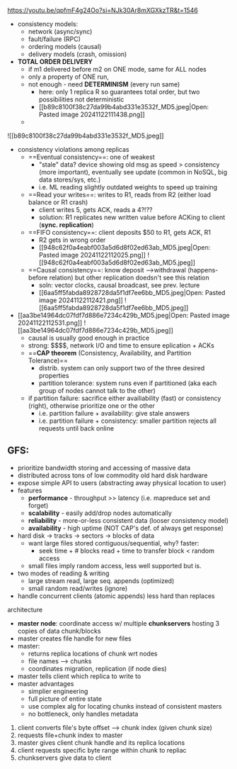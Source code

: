https://youtu.be/qpfmF4g24Oo?si=NJk30Ar8mXGXkzTR&t=1546

- consistency models:
	- network (async/sync)
	- fault/failure (RPC)
	- ordering models (causal)
	- delivery models (crash, omission)
- **TOTAL ORDER DELIVERY**
	- if m1 delivered before m2 on ONE mode, same for ALL nodes
	- only a property of ONE run, 
	- not enough - need **DETERMINISM** (every run same)
		- here: only 1 replica R so guarantees total order, but two possibilities not deterministic
		- [[b89c8100f38c27da99b4abd331e3532f_MD5.jpeg|Open: Pasted image 20241122111438.png]]
	- 
![[b89c8100f38c27da99b4abd331e3532f_MD5.jpeg]]
- consistency violations among replicas
	- ==Eventual consistency==: one of weakest
		- "stale" data? device showing old msg as speed > consistency (more important), eventually see update (common in NoSQL, big data stores/sys, etc.)
		- i.e. ML reading slightly outdated weights to speed up training
	- ==Read your writes==: writes to R1, reads from R2 (either load balance or R1 crash)
		- client writes 5, gets ACK, reads a 4?!??
		- solution: R1 replicates new written value before ACKing to client (**sync. replication**)
	- ==FIFO consistency==: client deposits $50 to R1, gets ACK, R1
		- R2 gets in wrong order
		- [[948c62f0a4eabf003a5d6d8f02ed63ab_MD5.jpeg|Open: Pasted image 20241122112025.png]]
![[948c62f0a4eabf003a5d6d8f02ed63ab_MD5.jpeg]]
	- ==Causal consistency==: know deposit -->withdrawal (happens-before relation) but other replication doedsn't see this relation
		- soln: vector clocks, causal broadcast, see prev. lecture
		- [[6aa5ff5fabda8928728da5f1df7ee6bb_MD5.jpeg|Open: Pasted image 20241122112421.png]]
![[6aa5ff5fabda8928728da5f1df7ee6bb_MD5.jpeg]]
- [[aa3be14964dc07fdf7d886e7234c429b_MD5.jpeg|Open: Pasted image 20241122112531.png]]
![[aa3be14964dc07fdf7d886e7234c429b_MD5.jpeg]]
	- causal is usually good enough in practice
	- strong: \$\$\$\$, network I/O and time to ensure eplication + ACKs
	- ==**CAP theorem** (Consistency, Availability, and Partition Tolerance)==
		- distrib. system can only support two of the three desired properties
		- partition tolerance: system runs even if partitioned (aka each group of nodes cannot talk to the other)
	-  if partition failure: sacrifice either availiability (fast) or consistency (right), otherwise prioritize one or the other 
		- i.e. partition failure + availability: give stale answers
		- i.e. partition failure + consistency: smaller partition rejects all requests until back online
## GFS:
- prioritize bandwidth storing and accessing of massive data
- distributed across tons of low commodity old hard disk hardware
- expose simple API to users (abstracting away physical location to user)
- features
	- **performance** - throughput >> latency (i.e. mapreduce set and forget)
	- **scalability** - easily add/drop nodes automatically
	- **reliability** - more-or-less consistent data (looser consistency model)
	- **availability** - high uptime (NOT CAP's def. of always get response)
- hard disk -> tracks -> sectors -> blocks of data
	- want large files stored contiguous/sequential, why? faster:
		- seek time + # blocks read + time to transfer block < random access
	- small files imply random access, less well supported but is. 
- two modes of reading & writing
	- large stream read, large seq. appends (optimized)
	- small random read/writes (ignore)
- handle concurrent clients (atomic appends) less hard than replaces

architecture
- **master node**: coordinate access w/ multiple **chunkservers** hosting 3 copies of data chunk/blocks
- master creates file handle for new files
- master:
	- returns replica locations of chunk wrt nodes 
	- file names --> chunks
	- coordinates migration, replication (if node dies)
- master tells client which replica to write to
- master advantages
	- simplier engineering
	- full picture of entire state
	- use complex alg for locating chunks instead of consistent masters
	- no bottleneck, only handles metadata
1. client converts file's byte offset --> chunk index (given chunk size)
2. requests file+chunk index to master
3. master gives client chunk handle and its replica locations
4. client requests specific byte range within chunk to repliac
5. chunkservers give data to client
